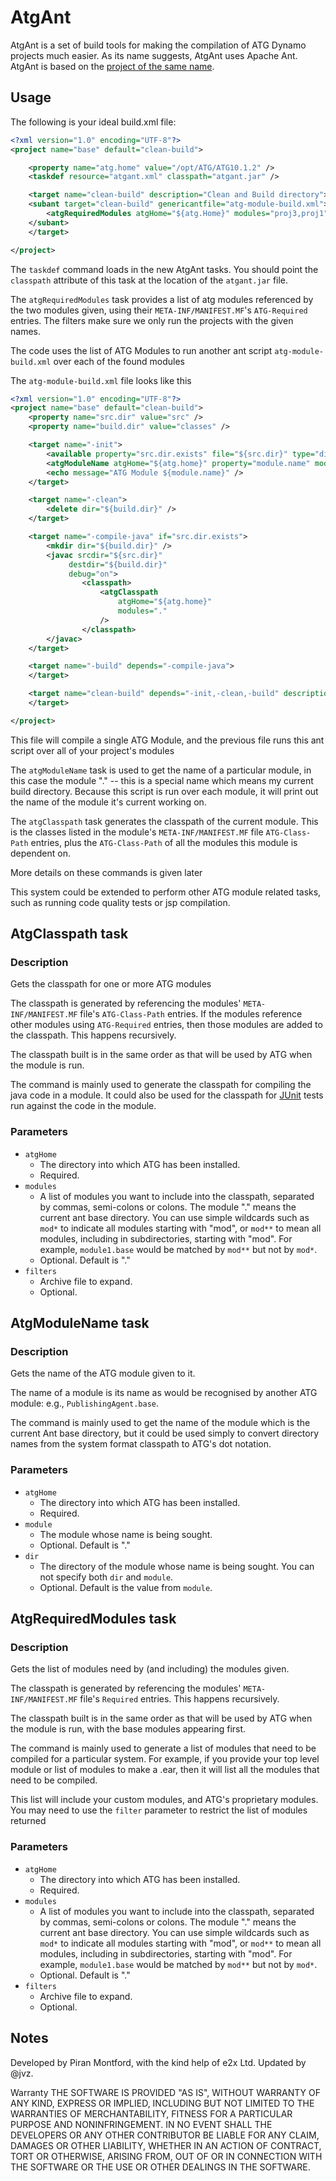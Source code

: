 AtgAnt
======

AtgAnt is a set of build tools for making the compilation of ATG Dynamo projects much easier. As its name suggests, AtgAnt uses Apache Ant. AtgAnt is based on the [project of the same name][atgantsfnet].

Usage
-----

The following is your ideal build.xml file:

```xml
<?xml version="1.0" encoding="UTF-8"?>
<project name="base" default="clean-build">

    <property name="atg.home" value="/opt/ATG/ATG10.1.2" />
    <taskdef resource="atgant.xml" classpath="atgant.jar" />

    <target name="clean-build" description="Clean and Build directory">
    <subant target="clean-build" genericantfile="atg-module-build.xml">
        <atgRequiredModules atgHome="${atg.Home}" modules="proj3,proj1" filters="proj*,base" />
    </subant>
    </target>

</project>
```

The `taskdef` command loads in the new AtgAnt tasks. You should point the `classpath` attribute of this task at the location of the `atgant.jar` file.

The `atgRequiredModules` task provides a list of atg modules referenced by the two modules given, using their `META-INF/MANIFEST.MF`'s `ATG-Required` entries. The filters make sure we only run the projects with the given names.

The code uses the list of ATG Modules to run another ant script `atg-module-build.xml` over each of the found modules

The `atg-module-build.xml` file looks like this

```xml
<?xml version="1.0" encoding="UTF-8"?>
<project name="base" default="clean-build">
    <property name="src.dir" value="src" />
    <property name="build.dir" value="classes" />

    <target name="-init">
        <available property="src.dir.exists" file="${src.dir}" type="dir" />
        <atgModuleName atgHome="${atg.home}" property="module.name" module="." />
        <echo message="ATG Module ${module.name}" />
    </target>

    <target name="-clean">
        <delete dir="${build.dir}" />
    </target>

    <target name="-compile-java" if="src.dir.exists">
        <mkdir dir="${build.dir}" />
        <javac srcdir="${src.dir}"
             destdir="${build.dir}"
             debug="on">
                <classpath>
                    <atgClasspath
                        atgHome="${atg.home}"
                        modules="."
                    />
                </classpath>
        </javac>
    </target>

    <target name="-build" depends="-compile-java">
    </target>

    <target name="clean-build" depends="-init,-clean,-build" description="Clean and Build module">
    </target>

</project>
```

This file will compile a single ATG Module, and the previous file runs this ant script over all of your project's modules

The `atgModuleName` task is used to get the name of a particular module, in this case the module "." -- this is a special name which means my current build directory. Because this script is run over each module, it will print out the name of the module it's current working on.

The `atgClasspath` task generates the classpath of the current module. This is the classes listed in the module's `META-INF/MANIFEST.MF` file `ATG-Class-Path` entries, plus the `ATG-Class-Path` of all the modules this module is dependent on.

More details on these commands is given later

This system could be extended to perform other ATG module related tasks, such as running code quality tests or jsp compilation.

AtgClasspath task
-----------------

### Description

Gets the classpath for one or more ATG modules

The classpath is generated by referencing the modules' `META-INF/MANIFEST.MF` file's `ATG-Class-Path` entries. If the modules reference other modules using `ATG-Required` entries, then those modules are added to the classpath. This happens recursively.

The classpath built is in the same order as that will be used by ATG when the module is run.

The command is mainly used to generate the classpath for compiling the java code in a module. It could also be used for the classpath for [JUnit][junit] tests run against the code in the module.

### Parameters

* `atgHome`
  - The directory into which ATG has been installed.
  - Required.
* `modules`
  - A list of modules you want to include into the classpath, separated by commas, semi-colons or colons. The module "." means the current ant base directory. You can use simple wildcards such as `mod*` to indicate all modules starting with "mod", or `mod**` to mean all modules, including in subdirectories, starting with "mod". For example, `module1.base` would be matched by `mod**` but not by `mod*`.
  - Optional. Default is "."
* `filters`
  - Archive file to expand.
  - Optional.

AtgModuleName task
------------------

### Description

Gets the name of the ATG module given to it.

The name of a module is its name as would be recognised by another ATG module: e.g., `PublishingAgent.base`.

The command is mainly used to get the name of the module which is the current Ant base directory, but it could be used simply to convert directory names from the system format classpath to ATG's dot notation.

### Parameters

* `atgHome`
  - The directory into which ATG has been installed.
  - Required.
* `module`
  - The module whose name is being sought.
  - Optional. Default is "."
* `dir`
  - The directory of the module whose name is being sought. You can not specify both `dir` and `module`.
  - Optional. Default is the value from `module`.

AtgRequiredModules task
-----------------------

### Description

Gets the list of modules need by (and including) the modules given.

The classpath is generated by referencing the modules' `META-INF/MANIFEST.MF` file's `Required` entries. This happens recursively.

The classpath built is in the same order as that will be used by ATG when the module is run, with the base modules appearing first.

The command is mainly used to generate a list of modules that need to be compiled for a particular system. For example, if you provide your top level module or list of modules to make a .ear, then it will list all the modules that need to be compiled.

This list will include your custom modules, and ATG's proprietary modules. You may need to use the `filter` parameter to restrict the list of modules returned

### Parameters

* `atgHome`
  - The directory into which ATG has been installed.
  - Required.
* `modules`
  - A list of modules you want to include into the classpath, separated by commas, semi-colons or colons. The module "." means the current ant base directory. You can use simple wildcards such as `mod*` to indicate all modules starting with "mod", or `mod**` to mean all modules, including in subdirectories, starting with "mod". For example, `module1.base` would be matched by `mod**` but not by `mod*`.
  - Optional. Default is "."
* `filters`
  - Archive file to expand.
  - Optional.

Notes
-----

Developed by Piran Montford, with the kind help of e2x Ltd. Updated by @jvz.

Warranty
THE SOFTWARE IS PROVIDED "AS IS", WITHOUT WARRANTY OF ANY KIND, EXPRESS OR IMPLIED, INCLUDING BUT NOT LIMITED TO THE WARRANTIES OF MERCHANTABILITY, FITNESS FOR A PARTICULAR PURPOSE AND NONINFRINGEMENT. IN NO EVENT SHALL THE DEVELOPERS OR ANY OTHER CONTRIBUTOR BE LIABLE FOR ANY CLAIM, DAMAGES OR OTHER LIABILITY, WHETHER IN AN ACTION OF CONTRACT, TORT OR OTHERWISE, ARISING FROM, OUT OF OR IN CONNECTION WITH THE SOFTWARE OR THE USE OR OTHER DEALINGS IN THE SOFTWARE.

[atgantsfnet]: http://atgant.sf.net/
[junit]: http://junit.org/